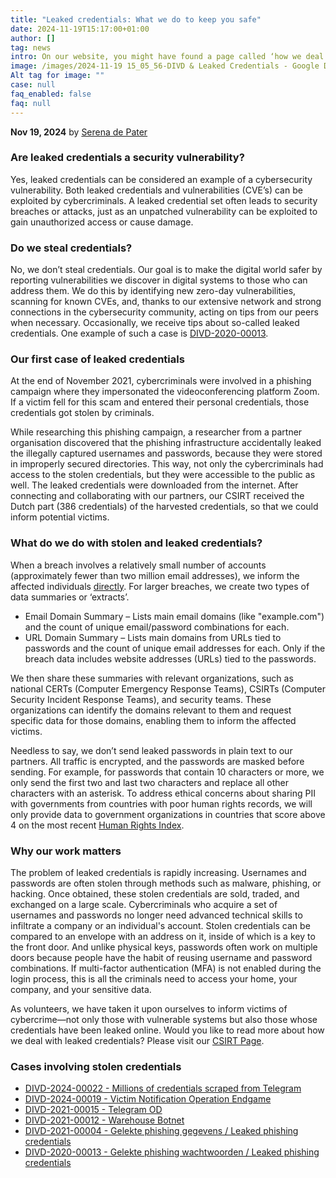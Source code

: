 ```yaml
---
title: "Leaked credentials: What we do to keep you safe"
date: 2024-11-19T15:17:00+01:00
author: []
tag: news
intro: On our website, you might have found a page called ‘how we deal with leaked credentials’ or spotted the case ‘DIVD-2020-00013 Leaked phishing credentials’. Does this mean that our volunteers send out phishing emails and leak the obtained credentials of innocent victims? Of course not!
image: /images/2024-11-19 15_05_56-DIVD & Leaked Credentials - Google Docs.png
Alt tag for image: ""
case: null
faq_enabled: false
faq: null
---
```

**Nov 19, 2024** by [Serena de Pater](https://www.divd.nl/who-we-are/team/people/serena-de-pater/)

### Are leaked credentials a security vulnerability?

Yes, leaked credentials can be considered an example of a cybersecurity vulnerability. Both leaked credentials and vulnerabilities (CVE’s) can be exploited by cybercriminals. A leaked credential set often leads to security breaches or attacks, just as an unpatched vulnerability can be exploited to gain unauthorized access or cause damage.

### Do we steal credentials?

No, we don’t steal credentials. Our goal is to make the digital world safer by reporting vulnerabilities we discover in digital systems to those who can address them. We do this by identifying new zero-day vulnerabilities, scanning for known CVEs, and, thanks to our extensive network and strong connections in the cybersecurity community, acting on tips from our peers when necessary. Occasionally, we receive tips about so-called leaked credentials. One example of such a case is [DIVD-2020-00013](https://csirt.divd.nl/cases/DIVD-2020-00013/). 

### Our first case of leaked credentials

At the end of November 2021, cybercriminals were involved in a phishing campaign where they impersonated the videoconferencing platform Zoom. If a victim fell for this scam and entered their personal credentials, those credentials got stolen by criminals. 

While researching this phishing campaign, a researcher from a partner organisation discovered that the phishing infrastructure accidentally leaked the illegally captured usernames and passwords, because they were stored in improperly secured directories. This way, not only the cybercriminals had access to the stolen credentials, but they were accessible to the public as well. The leaked credentials were downloaded from the internet. After connecting and collaborating with our partners, our CSIRT received the Dutch part (386 credentials) of the harvested credentials, so that we could inform potential victims. 

### What do we do with stolen and leaked credentials?

When a breach involves a relatively small number of accounts (approximately fewer than two million email addresses), we inform the affected individuals [directly](https://www.divd.nl/warningemail/). For larger breaches, we create two types of data summaries or ‘extracts’.

- Email Domain Summary – Lists main email domains (like "example.com") and the count of unique email/password combinations for each.
- URL Domain Summary – Lists main domains from URLs tied to passwords and the count of unique email addresses for each. Only if the breach data includes website addresses (URLs) tied to the passwords.

We then share these summaries with relevant organizations, such as national CERTs (Computer Emergency Response Teams), CSIRTs (Computer Security Incident Response Teams), and security teams. These organizations can identify the domains relevant to them and request specific data for those domains, enabling them to inform the affected victims.

Needless to say, we don’t send leaked passwords in plain text to our partners. All traffic is encrypted, and the passwords are masked before sending. For example, for passwords that contain 10 characters or more, we only send the first two and last two characters and replace all other characters with an asterisk. To address ethical concerns about sharing PII with governments from countries with poor human rights records, we will only provide data to government organizations in countries that score above 4 on the most recent [Human Rights Index](https://ourworldindata.org/grapher/human-rights-index-vdem).

### Why our work matters

The problem of leaked credentials is rapidly increasing. Usernames and passwords are often stolen through methods such as malware, phishing, or hacking. Once obtained, these stolen credentials are sold, traded, and exchanged on a large scale. Cybercriminals who acquire a set of usernames and passwords no longer need advanced technical skills to infiltrate a company or an individual's account. Stolen credentials can be compared to an envelope with an address on it, inside of which is a key to the front door. And unlike physical keys, passwords often work on multiple doors because people have the habit of reusing username and password combinations. If multi-factor authentication (MFA) is not enabled during the login process, this is all the criminals need to access your home, your company, and your sensitive data.

As volunteers, we have taken it upon ourselves to inform victims of cybercrime—not only those with vulnerable systems but also those whose credentials have been leaked online. Would you like to read more about how we deal with leaked credentials? Please visit our [CSIRT Page](https://csirt.divd.nl/credentials/). 

### Cases involving stolen credentials

- [DIVD-2024-00022 - Millions of credentials scraped from Telegram](https://csirt.divd.nl/cases/DIVD-2024-00022/)
- [DIVD-2024-00019 - Victim Notification Operation Endgame](https://csirt.divd.nl/cases/DIVD-2024-00019/)
- [DIVD-2021-00015 - Telegram OD](https://csirt.divd.nl/cases/DIVD-2021-00015/)
- [DIVD-2021-00012 - Warehouse Botnet](https://csirt.divd.nl/cases/DIVD-2021-00012/)
- [DIVD-2021-00004 - Gelekte phishing gegevens / Leaked phishing credentials](https://csirt.divd.nl/cases/DIVD-2021-00004/)
- [DIVD-2020-00013 - Gelekte phishing wachtwoorden / Leaked phishing credentials](https://csirt.divd.nl/cases/DIVD-2020-00013/)

